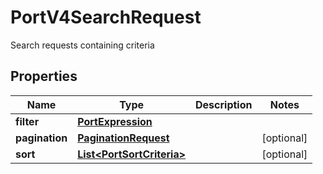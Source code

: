 

# PortV4SearchRequest

Search requests containing criteria

## Properties

| Name | Type | Description | Notes |
|------------ | ------------- | ------------- | -------------|
|**filter** | [**PortExpression**](PortExpression.md) |  |  |
|**pagination** | [**PaginationRequest**](PaginationRequest.md) |  |  [optional] |
|**sort** | [**List&lt;PortSortCriteria&gt;**](PortSortCriteria.md) |  |  [optional] |




